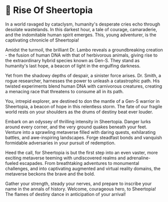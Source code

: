 # 🐐 Rise Of Sheertopia

In a world ravaged by cataclysm, humanity's desperate cries echo through desolate wastelands. In this darkest hour, a tale of courage, camaraderie, and the indomitable human spirit emerges. This, young adventurer, is the captivating chronicle of Sheertopia!

Amidst the turmoil, the brilliant Dr. Lambo reveals a groundbreaking creation - the fusion of human DNA with that of herbivorous animals, giving rise to the extraordinary hybrid species known as Gen-S. They stand as humanity's last hope, a beacon of light in the engulfing darkness.

Yet from the shadowy depths of despair, a sinister force arises. Dr. Smith, a rogue researcher, harnesses the power to unleash a catastrophic path. His twisted experiments blend human DNA with carnivorous creatures, creating a menacing race that threatens to consume all in its path.

You, intrepid explorer, are destined to don the mantle of a Gen-S warrior in Sheertopia, a beacon of hope in this relentless storm. The fate of our fragile world rests on your shoulders as the drums of destiny beat ever louder.

Embark on an odyssey of thrilling intensity in Sheertopia. Danger lurks around every corner, and the very ground quakes beneath your feet. Venture into a sprawling metaverse filled with daring quests, exhilarating battles, and awe-inspiring landscapes. Forge steadfast bonds and vanquish formidable adversaries in your pursuit of redemption.

Heed the call, for Sheertopia is but the first step into an even vaster, more exciting metaverse teeming with undiscovered realms and adrenaline-fueled escapades. From breathtaking adventures to monumental challenges, and into captivating augmented and virtual reality domains, the metaverse beckons the brave and the bold.

Gather your strength, steady your nerves, and prepare to inscribe your name in the annals of history. Welcome, courageous hero, to Sheertopia! The flames of destiny dance in anticipation of your arrival!
